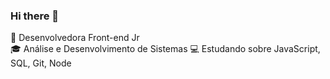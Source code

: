 ### Hi there 👋

🚀 Desenvolvedora Front-end Jr <br>
🎓 Análise e Desenvolvimento de Sistemas
💻 Estudando sobre JavaScript, SQL, Git, Node
